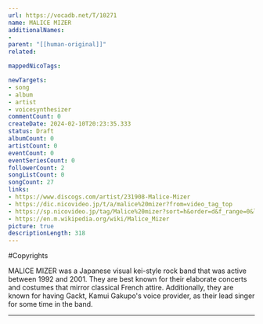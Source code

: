 ```yaml
---
url: https://vocadb.net/T/10271
name: MALICE MIZER
additionalNames: 
- 
parent: "[[human-original]]"
related:

mappedNicoTags:

newTargets:
- song
- album
- artist
- voicesynthesizer
commentCount: 0
createDate: 2024-02-10T20:23:35.333
status: Draft
albumCount: 0
artistCount: 0
eventCount: 0
eventSeriesCount: 0
followerCount: 2
songListCount: 0
songCount: 27
links: 
- https://www.discogs.com/artist/231908-Malice-Mizer
- https://dic.nicovideo.jp/t/a/malice%20mizer?from=video_tag_top
- https://sp.nicovideo.jp/tag/Malice%20mizer?sort=h&order=d&f_range=0&l_range=0&genre=
- https://en.m.wikipedia.org/wiki/Malice_Mizer
picture: true
descriptionLength: 318
---
```


#Copyrights

MALICE MIZER was a Japanese visual kei-style rock band that was active between 1992 and 2001. They are best known for their elaborate concerts and costumes that mirror classical French attire. Additionally, they are known for having Gackt, Kamui Gakupo's voice provider, as their lead singer for some time in the band.

---

